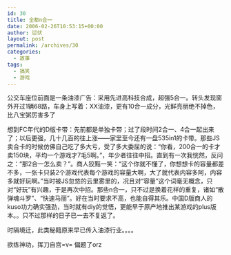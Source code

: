 ```yaml
---
id: 30
title: 全都n合一
date: 2006-02-26T10:53:15+00:00
author: 愆伏
layout: post
permalink: /archives/30
categories:
  - 故事
tags:
  - 搞笑
  - 游戏
---
```

公交车座位前面是一条油漆广告：采用先进高科技合成，超强5合一。转头发现窗外开过1辆68路，车身上写着：XX油漆，更有10合一成分，光鲜亮丽绝不掉色，比八宝粥厉害多了
  
想到FC年代的D版卡带：先前都是单独卡带；过了段时间2合一、4合一起出来了；以后更强，几十几百的往上涨——家里至今还有一盘535in1的卡带。那些JS卖合卡的时候仿佛自己吃了多大亏，受了多大委屈的说：“你看，200合一的卡才卖150块，平均一个游戏才7毛5啊。”，年少者往往中招。直到有一次我恍然，反问之：“那2合一怎么卖？”。商人狡黠一笑：“这个你就不懂了，你想想卡的容量都差不多，一张卡只装2个游戏代表每个游戏的容量大啊，大了就代表内容多阿，内容多就好玩啊。”当时被JS忽悠的云里雾里的，况且对“容量”这个词毫无概念，只对“好玩”有兴趣，于是再次中招。那些n合一，只不过是换着花样的重复，诸如“散弹魂斗罗”、“快速马丽”。好在当时要求不高，也能自得其乐。中国D版商人的kuso功力确实强劲，当时就有diy的觉悟，更能早于原产地推出某游戏的plus版本。。只不过那样的日子已一去不复返了。

时隔境迁，此类秘籍原来早已传入油漆行业。。。。
  
欲练神功，挥刀自宫=v= 偏题了orz